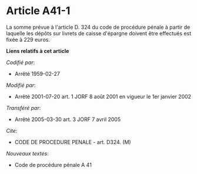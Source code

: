 # Article A41-1

La somme prévue à l'article D. 324 du code de procédure pénale à partir de laquelle les dépôts sur livrets de caisse
d'épargne doivent être effectués est fixée à 229 euros.

**Liens relatifs à cet article**

_Codifié par_:

  - Arrêté 1959-02-27

_Modifié par_:

  - Arrêté 2001-07-20 art. 1 JORF 8 août 2001 en vigueur le 1er janvier 2002

_Transféré par_:

  - Arrêté 2005-03-30 art. 3 JORF 7 avril 2005

_Cite_:

  - CODE DE PROCEDURE PENALE - art. D324. (M)

_Nouveaux textes_:

  - Code de procédure pénale A 41
